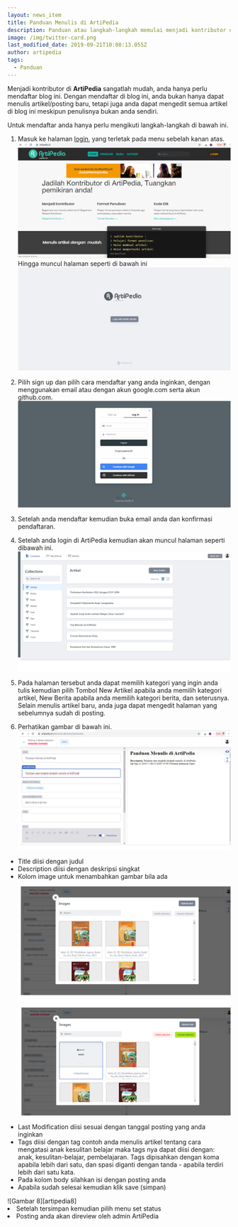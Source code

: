 ```yaml
---
layout: news_item
title: Panduan Menulis di ArtiPedia
description: Panduan atau langkah-langkah memulai menjadi kontributor di ArtiPeda.id
image: /img/twitter-card.png
last_modified_date: 2019-09-21T10:08:13.055Z
author: artipedia
tags:
  - Panduan
---
```

Menjadi kontributor di **ArtiPedia** sangatlah mudah, anda hanya perlu mendaftar blog ini. Dengan mendaftar di blog ini, anda bukan hanya dapat menulis artikel/posting baru, tetapi juga anda dapat mengedit semua artikel di blog ini meskipun penulisnya bukan anda sendiri.

Untuk mendaftar anda hanya perlu mengikuti langkah-langkah di bawah ini.

1. Masuk ke halaman [login](/admin "login"), yang terletak pada menu sebelah kanan atas.
![Gambar 1][artipedia1]
Hingga muncul halaman seperti di bawah ini
![Gambar 2][artipedia2]
2. Pilih sign up dan pilih cara mendaftar yang anda inginkan, dengan menggunakan email atau dengan akun google.com serta akun github.com.
![Gambar 3][artipedia3]
3. Setelah anda mendaftar kemudian buka email anda dan konfirmasi pendaftaran.
4. Setelah anda login di ArtiPedia kemudian akan muncul halaman seperti dibawah ini.
![Gambar 4][artipedia4]
5. Pada halaman tersebut anda dapat memilih kategori yang ingin anda tulis kemudian pilih Tombol New Artikel apabila anda memilih kategori artikel, New Berita apabila anda memilih kategori berita, dan seterusnya. Selain menulis artikel baru, anda juga dapat mengedit halaman yang sebelumnya sudah di posting. 

6. Perhatikan gambar di bawah ini.
![Gambar 5][artipedia5]  
<ul><li>Title diisi dengan judul</li>
<li>Description diisi dengan deskripsi singkat</li>
<li>Kolom image untuk menambahkan gambar bila ada </li>

![Gambar 6][artipedia6]
![Gambar 7][artipedia7]    
<li>Last Modification diisi sesuai dengan tanggal posting yang anda inginkan</li>
<li>Tags diisi dengan tag contoh anda menulis artikel tentang cara mengatasi anak kesulitan belajar maka tags nya dapat diisi dengan: anak, kesulitan-belajar, pembelajaran. Tags dipisahkan dengan koma apabila lebih dari satu, dan spasi diganti dengan tanda - apabila terdiri lebih dari satu kata.</li>
<li>Pada kolom body silahkan isi dengan posting anda</li>
<li>Apabila sudah selesai kemudian klik save (simpan)</li></ul>
![Gambar 8][artipedia8] 

<li>Setelah tersimpan kemudian pilih menu set status</li>
<li>Posting anda akan direview oleh admin ArtiPedia</li> 


[artipedia1]: /img/artipedia1.png "Gambar 1"
[artipedia2]: /img/artipedia2.png "Gambar 2"
[artipedia3]: /img/artipedia3.png "Gambar 3"
[artipedia4]: /img/artipedia4.png "Gambar 4"
[artipedia5]: /img/artipedia5.png "Gambar 5"
[artipedia6]: /img/artipedia6.png "Gambar 6"
[artipedia7]: /img/artipedia7.png "Gambar 7"
[artipedia8]: /img/artipedia8.png "Gambar 8"
